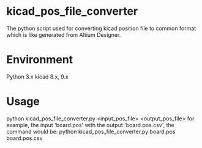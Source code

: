 # kicad_pos_file_converter
The python script used for converting kicad position file to common format which is like generated from Altium Designer.

# Environment
Python 3.x
kicad 8.x, 9.x

# Usage
python kicad_pos_file_converter.py <input_pos_file> <output_pos_file>
for example, the input 'board.pos' with the output 'board.pos.csv', the command would be:
    python kicad_pos_file_converter.py board.pos board.pos.csv
